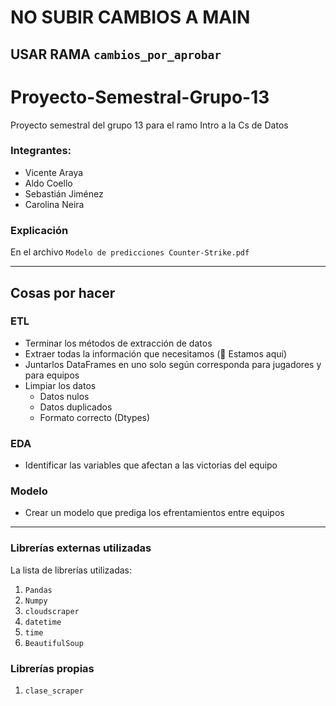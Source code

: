 # NO SUBIR CAMBIOS A MAIN
## USAR RAMA `cambios_por_aprobar`

# Proyecto-Semestral-Grupo-13
Proyecto semestral del grupo 13 para el ramo Intro a la Cs de Datos

### Integrantes:

- Vicente Araya
- Aldo Coello
- Sebastián Jiménez
- Carolina Neira

### Explicación

En el archivo ``Modelo de predicciones Counter-Strike.pdf``

---

## Cosas por hacer

### ETL

- Terminar los métodos de extracción de datos
- Extraer todas la información que necesitamos (🛑 Estamos aquí)
- Juntarlos DataFrames en uno solo según corresponda para jugadores y para equipos
- Limpiar los datos
    - Datos nulos
    - Datos duplicados
    - Formato correcto (Dtypes)

### EDA

- Identificar las variables que afectan a las victorias del equipo

### Modelo

- Crear un modelo que prediga los efrentamientos entre equipos

---

### Librerías externas utilizadas
La lista de librerías utilizadas:

1. ``Pandas``
2. ``Numpy``
3. ``cloudscraper``
4. ``datetime``
5. ``time``
6. ``BeautifulSoup``

### Librerías propias

1. ``clase_scraper``

